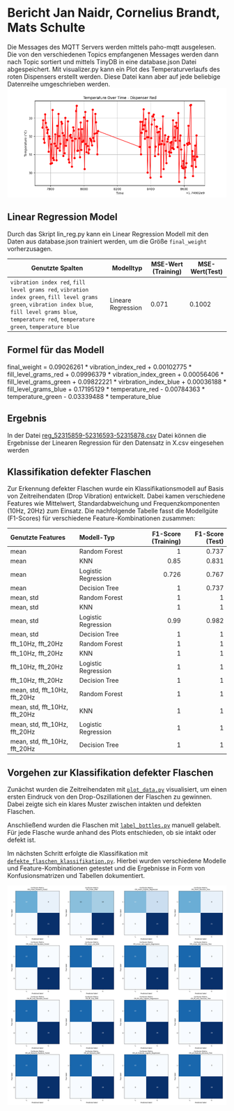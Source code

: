 # Bericht Jan Naidr, Cornelius Brandt, Mats Schulte
Die Messages des MQTT Servers werden mittels paho-mqtt ausgelesen. Die von den verschiedenen Topics empfangenen Messages werden dann nach Topic sortiert und mittels TinyDB in eine database.json Datei abgespeichert. Mit visualizer.py kann ein Plot des Temperaturverlaufs des roten Dispensers erstellt werden. Diese Datei kann aber auf jede beliebige Datenreihe umgeschrieben werden.  
![Temperaturverlauf des roten Dispensers](Database/Plot%20Diespenser%20Red.png)

## Linear Regression Model

Durch das Skript lin_reg.py kann ein Linear Regression Modell mit den Daten aus database.json trainiert werden, um die Größe `final_weight` vorherzusagen.

| Genutzte Spalten         | Modelltyp           | MSE-Wert (Training) | MSE-Wert(Test) |
|--------------------------|---------------------|---------------------|-----------------|
|`vibration index red`, ``fill level grams red``, ``vibration index green``, ``fill level grams green``, ``vibration index blue``, ``fill level grams blue``, ``temperature red``, ``temperature green``, ``temperature blue`` | Lineare Regression  | 0.071|0.1002 |


## Formel für das Modell

final_weight = 0.09026261 * vibration_index_red + 0.00102775 * fill_level_grams_red + 0.09996379 * vibration_index_green + 0.00056406 * fill_level_grams_green + 0.09822221 * virbration_index_blue + 0.00036188 * fill_level_grams_blue + 0.17195129 * temperature_red - 0.00784363 * temperature_green - 0.03339488 * temperature_blue

## Ergebnis
In der Datei [reg_52315859-52316593-52315878.csv](reg_52315859-52316593-52315878.csv) Datei können die Ergebnisse der Linearen Regression für den Datensatz in X.csv eingesehen werden



## Klassifikation defekter Flaschen
Zur Erkennung defekter Flaschen wurde ein Klassifikationsmodell auf Basis von Zeitreihendaten (Drop Vibration) entwickelt. Dabei kamen verschiedene Features wie Mittelwert, Standardabweichung und Frequenzkomponenten (10Hz, 20Hz) zum Einsatz. Die nachfolgende Tabelle fasst die Modellgüte (F1-Scores) für verschiedene Feature-Kombinationen zusammen:

| Genutzte Features             | Modell-Typ          |   F1-Score (Training) |   F1-Score (Test) |
|:------------------------------|:--------------------|----------------------:|------------------:|
| mean                          | Random Forest       |                 1     |             0.737 |
| mean                          | KNN                 |                 0.85  |             0.831 |
| mean                          | Logistic Regression |                 0.726 |             0.767 |
| mean                          | Decision Tree       |                 1     |             0.737 |
| mean, std                     | Random Forest       |                 1     |             1     |
| mean, std                     | KNN                 |                 1     |             1     |
| mean, std                     | Logistic Regression |                 0.99  |             0.982 |
| mean, std                     | Decision Tree       |                 1     |             1     |
| fft_10Hz, fft_20Hz            | Random Forest       |                 1     |             1     |
| fft_10Hz, fft_20Hz            | KNN                 |                 1     |             1     |
| fft_10Hz, fft_20Hz            | Logistic Regression |                 1     |             1     |
| fft_10Hz, fft_20Hz            | Decision Tree       |                 1     |             1     |
| mean, std, fft_10Hz, fft_20Hz | Random Forest       |                 1     |             1     |
| mean, std, fft_10Hz, fft_20Hz | KNN                 |                 1     |             1     |
| mean, std, fft_10Hz, fft_20Hz | Logistic Regression |                 1     |             1     |
| mean, std, fft_10Hz, fft_20Hz | Decision Tree       |                 1     |             1     |

## Vorgehen zur Klassifikation defekter Flaschen

Zunächst wurden die Zeitreihendaten mit [`plot_data.py`](Aufgabe_4/plot_data.py) visualisiert, um einen ersten Eindruck von den Drop-Oszillationen der Flaschen zu gewinnen. Dabei zeigte sich ein klares Muster zwischen intakten und defekten Flaschen.

Anschließend wurden die Flaschen mit [`label_bottles.py`](Aufgabe_4/label_bottles.py) manuell gelabelt. Für jede Flasche wurde anhand des Plots entschieden, ob sie intakt oder defekt ist.

Im nächsten Schritt erfolgte die Klassifikation mit [`defekte_flaschen_klassifikation.py`](Aufgabe_4/defekte_flaschen_klassifikation.py). Hierbei wurden verschiedene Modelle und Feature-Kombinationen getestet und die Ergebnisse in Form von Konfusionsmatrizen und Tabellen dokumentiert.

![Konfusionsmatrizen der Klassifikation](Aufgabe_4/Confusion_Matrix.png)
